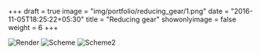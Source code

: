 +++
draft = true
image = "img/portfolio/reducing_gear/1.png"
date = "2016-11-05T18:25:22+05:30"
title = "Reducing gear"
showonlyimage = false
weight = 6
+++

![Render][1]
![Scheme][2]
![Scheme2][3]

[1]: /img/portfolio/reducing_gear/1.png
[2]: /img/portfolio/reducing_gear/2.jpg
[3]: /img/portfolio/reducing_gear/3.png